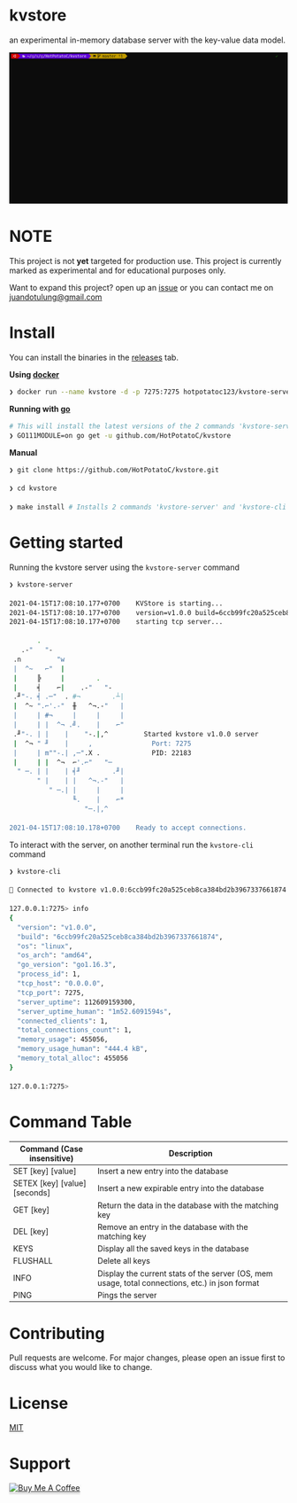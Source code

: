 # **kvstore**

an experimental in-memory database server with the key-value data model.

![kvstore in action](.github/kvstore.gif)

# NOTE

This project is not **yet** targeted for production use. This project is currently marked as experimental and for educational purposes only.

Want to expand this project? open up an [issue](https://github.com/HotPotatoC/kvstore/issues/new) or you can contact me on juandotulung@gmail.com

# Install


You can install the binaries in the [releases](https://github.com/HotPotatoC/kvstore/releases) tab.


**Using [docker](https://www.docker.com/)**
```sh
❯ docker run --name kvstore -d -p 7275:7275 hotpotatoc123/kvstore-server:latest
```

**Running with [go](https://golang.org/dl/)**
```sh
# This will install the latest versions of the 2 commands 'kvstore-server' and 'kvstore-cli'
❯ GO111MODULE=on go get -u github.com/HotPotatoC/kvstore
```

**Manual**

```sh
❯ git clone https://github.com/HotPotatoC/kvstore.git

❯ cd kvstore

❯ make install # Installs 2 commands 'kvstore-server' and 'kvstore-cli'
```

# Getting started

Running the kvstore server using the `kvstore-server` command

```sh
❯ kvstore-server

2021-04-15T17:08:10.177+0700    KVStore is starting...
2021-04-15T17:08:10.177+0700    version=v1.0.0 build=6ccb99fc20a525ceb8ca384bd2b3967337661874 pid=22183
2021-04-15T17:08:10.177+0700    starting tcp server...

       .
   .-"   "-
 .n         "w
 |  ^~   ⌐"  |
 |     ╠     |        .
 |     ╡    ⌐|    .-"   "-
 .╜"-. ╡ .─"  . #¬        .┴|
 |  ^~ ".⌐'.-"  ╫   ^¬.-"   |
 |     | #¬     |     |     |
 |     | |  ^¬ .╝.    |    ⌐"
 .╜"-. | |    |    "-.|,^         Started kvstore v1.0.0 server
 |  ^¬ " ╜    |     ,               Port: 7275
 |     | m""-.| ,─".X .             PID: 22183
 |     | |  ^¬  ⌐'.⌐"   "─
  " ─. | |    | ╡╜        .╜|
       " |    | |   ^¬.-"   |
          " ─.| |     |     |
                ╙.    |    ⌐*
                   "─.|,^

2021-04-15T17:08:10.178+0700    Ready to accept connections.
```

To interact with the server, on another terminal run the `kvstore-cli` command

```sh
❯ kvstore-cli

🚀 Connected to kvstore v1.0.0:6ccb99fc20a525ceb8ca384bd2b3967337661874 server!

127.0.0.1:7275> info
{
  "version": "v1.0.0",
  "build": "6ccb99fc20a525ceb8ca384bd2b3967337661874",
  "os": "linux",
  "os_arch": "amd64",
  "go_version": "go1.16.3",
  "process_id": 1,
  "tcp_host": "0.0.0.0",
  "tcp_port": 7275,
  "server_uptime": 112609159300,
  "server_uptime_human": "1m52.6091594s",
  "connected_clients": 1,
  "total_connections_count": 1,
  "memory_usage": 455056,
  "memory_usage_human": "444.4 kB",
  "memory_total_alloc": 455056
}

127.0.0.1:7275>
```

# Command Table

| Command (Case insensitive)    | Description                                                                                     |
| ----------------------------- | ----------------------------------------------------------------------------------------------- |
| SET [key] [value]             | Insert a new entry into the database                                                            |
| SETEX [key] [value] [seconds] | Insert a new expirable entry into the database                                                  |
| GET [key]                     | Return the data in the database with the matching key                                           |
| DEL [key]                     | Remove an entry in the database with the matching key                                           |
| KEYS                          | Display all the saved keys in the database                                                      |
| FLUSHALL                      | Delete all keys                                                                                 |
| INFO                          | Display the current stats of the server (OS, mem usage, total connections, etc.) in json format |
| PING                          | Pings the server                                                                                |

# Contributing

Pull requests are welcome. For major changes, please open an issue first to discuss what you would like to change.

# License

[MIT](https://choosealicense.com/licenses/mit/)

# Support

<a href="https://www.buymeacoffee.com/hotpotato" target="_blank"><img src="https://www.buymeacoffee.com/assets/img/custom_images/orange_img.png" alt="Buy Me A Coffee" style="height: 41px !important;width: 174px !important;box-shadow: 0px 3px 2px 0px rgba(190, 190, 190, 0.5) !important;-webkit-box-shadow: 0px 3px 2px 0px rgba(190, 190, 190, 0.5) !important;" ></a>
